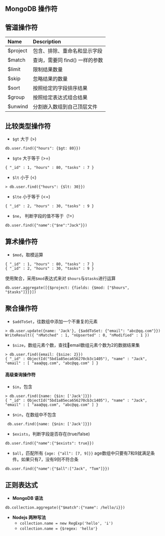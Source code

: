 ## MongoDB 操作符

## 管道操作符
| Name     | Description |
:----------|:------------|
| $project | 包含、排除、重命名和显示字段 |
| $match   | 查询，需要同 find() 一样的参数 |
| $limit   | 限制结果数量 |
| $skip    | 忽略结果的数量 |
| $sort    | 按照给定的字段排序结果 |
| $group   | 按照给定表达式组合结果 |
| $unwind  | 分割嵌入数组到自己顶层文件 |

## 比较类型操作符

* ```$gt``` 大于 (>)

```shell
db.user.find({"hours": {$gt: 80}})
```
* ```$gte``` 大于等于 (>=)

```shell
{ "_id" : 1, "hours" : 80, "tasks" : 7 }
```

* ```$lt``` 小于 (<)

```shell
> db.user.find({"hours": {$lt: 30}})
```
* ```$lte``` 小于等于 (<=)

```shell
{ "_id" : 2, "hours" : 30, "tasks" : 9 }
```

* ```$ne```， 判断字段的值不等于（!=）

```shell
db.user.find({"name":{"$ne":"Jack"}})
```

## 算术操作符

* ```$mod```，取模运算

```shell
{ "_id" : 1, "hours" : 80, "tasks" : 7 }
{ "_id" : 2, "hours" : 30, "tasks" : 9 }
```

使用聚合，采用```$mod```表达式来对 ```$hours```与```$tasks```进行运算

```shell
db.user.aggregate([{$project: {fields: {$mod: ["$hours", "$tasks"]}}}])
```

## 聚合操作符

* ```$addToSet```，往数组中添加一个不重复的元素

```shell
> db.user.update({name: 'Jack'}, {$addToSet: {"email": "abc@qq.com"}})
WriteResult({ "nMatched" : 1, "nUpserted" : 0, "nModified" : 1 })
```

* ```$size```，数组元素个数，查找email数组元素个数为2的数据结果集

```shell
> db.user.find({email: {$size: 2}})
{ "_id" : ObjectId("5bd1a85eca656270cb3c1405"), "name" : "Jack", "email" : [ "aaa@qq.com", "abc@qq.com" ] }
```

#### 高级查询操作符

* ```$in```，包含

```shell
> db.user.find({name: {$in: ['Jack']}})
{ "_id" : ObjectId("5bd1a85eca656270cb3c1405"), "name" : "Jack", "email" : [ "aaa@qq.com", "abc@qq.com" ] }
```

* ```$nin```，在数组中不包含

```shell
 db.user.find({name: {$nin: ['Jack']}})
```

* ```$exists```，判断字段是否存在(true/false)

```shell
db.user.find({"name":{"$exists": true}})
```

* ```$all```，匹配所有 ``` {age: {"all": [7, 9]}} ``` age数组中只要有7和9就满足条件。如果只有7，没有9则不符合条

```shell
db.user.find({"name":{"$all":["Jack", "Tom"]}})
```

## 正则表达式

- **MongoDB 语法**

```
db.collection.aggregate({"$match":{"name": /hello/i}})
```

- **Nodejs 两种写法**
  * ```collection.name = new RegExp('hello', 'i')```
  * ```collection.name = {$regex: 'hello'}```